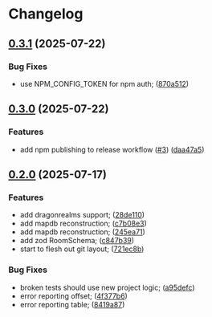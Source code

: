 # Changelog

## [0.3.1](https://github.com/elanthia-online/cartographer/compare/v0.3.0...v0.3.1) (2025-07-22)


### Bug Fixes

* use NPM_CONFIG_TOKEN for npm auth; ([870a512](https://github.com/elanthia-online/cartographer/commit/870a512fa993e2ff961fe13ca39c52f245020b8d))

## [0.3.0](https://github.com/elanthia-online/cartographer/compare/v0.2.0...v0.3.0) (2025-07-22)


### Features

* add npm publishing to release workflow ([#3](https://github.com/elanthia-online/cartographer/issues/3)) ([daa47a5](https://github.com/elanthia-online/cartographer/commit/daa47a5d3bde65bccdc969b1752f09e3f883d808))

## [0.2.0](https://github.com/elanthia-online/cartographer/compare/v0.1.0...v0.2.0) (2025-07-17)


### Features

* add dragonrealms support; ([28de110](https://github.com/elanthia-online/cartographer/commit/28de110ce9420d953b4dfcecb5dfbce19e5d8e98))
* add mapdb reconstruction; ([c7b08e3](https://github.com/elanthia-online/cartographer/commit/c7b08e31f24d6a0f48b8d0db64e4fcccd6a3a09d))
* add mapdb reconstruction; ([245ea71](https://github.com/elanthia-online/cartographer/commit/245ea71e011aba7881d4dbd2b9cc6b0cdb7c1969))
* add zod RoomSchema; ([c847b39](https://github.com/elanthia-online/cartographer/commit/c847b39c01d1949276e3f4ad3648f40a3db2a9ea))
* start to flesh out git layout; ([721ec8b](https://github.com/elanthia-online/cartographer/commit/721ec8b348f6e63a0cd4d10d979ed8e55057bf37))


### Bug Fixes

* broken tests should use new project logic; ([a95defc](https://github.com/elanthia-online/cartographer/commit/a95defc4a50e2d9e930a91fef238acad0176e0e2))
* error reporting offset; ([4f377b6](https://github.com/elanthia-online/cartographer/commit/4f377b66f45bdc322ff142826e14c76ce2916865))
* error reporting table; ([8419a87](https://github.com/elanthia-online/cartographer/commit/8419a8796f0069061752c5e2d3e9211db7ab5bc4))
